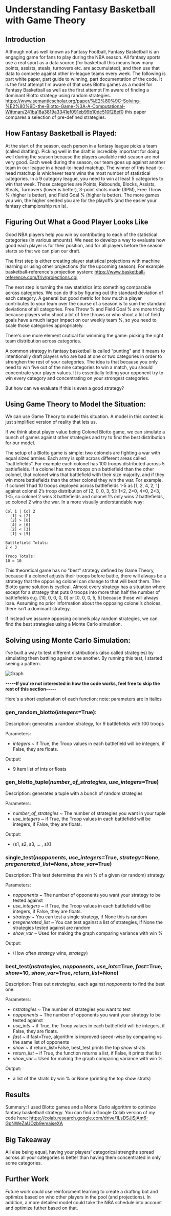 # Understanding Fantasy Basketball with Game Theory
## Introduction
Although not as well known as Fantasy Football, Fantasy Basketball is an engaging game for fans to play during the NBA season. All fantasy sports use a real sport as a data source (for basketball this means how many points, assists, steals, turnovers etc. are accumulated), and then use that data to compete against other in-league teams every week. The following is part white paper, part guide to winning, part documentation of the code. It is the first attempt I'm aware of that uses Blotto games as a model for Fantasy Basketball as well as the first attempt I'm aware of finding a dominant Blotto strategy using random strategies. https://www.semanticscholar.org/paper/%E2%80%9C-Solving-%E2%80%9D-the-Blotto-Game-%3A-A-Computational-Wittman/241ba18a3819a3341ef091eb99b10dc510f28ef0 this paper compares a selection of pre-defined strategies.

## How Fantasy Basketball is Played:
At the start of the season, each person in a fantasy league picks a team (called drafting). Picking well in the draft is incredibly important for doing well during the season because the players available mid-season are not very good. Each week during the season, our team goes up against another team in our league in a head-to-head matchup. The winner of this head-to-head matchup is whichever team wins the most number of statistical categories. In a 9 category league, you need to win at least 5 categories to win that week. Those categories are Points, Rebounds, Blocks, Assists, Steals, Turnovers (lower is better), 3-point shots made (3PM), Free Throw % (higher is better), and Field Goal % (higher is better). The more games you win, the higher seeded you are for the playoffs (and the easier your fantasy championship run is).
 
## Figuring Out What a Good Player Looks Like
Good NBA players help you win by contributing to each of the statistical categories (in various amounts). We need to develop a way to evaluate how good each player is for their position, and for all players before the season starts so that we can plan our draft.

The first step is either creating player statistical projections with machine learning or using other projections (for the upcoming season). For example basketball-reference's projection system: https://www.basketball-reference.com/friv/projections.cgi

The next step is turning the raw statistics into something comparable across categories. We can do this by figuring out the standard deviation of each category. A general but good metric for how much a player contributes to your team over the course of a season is to sum the standard deviations of all categories. Free Throw % and Field Goal % are more tricky because players who shoot a lot of free throws or who shoot a lot of field goals have a much larger impact on our weekly team %, so you need to scale those categories appropriately.

There's one more element crutical for winnning the game: picking the right team distribution across categories.

A common strategy in fantasy basketball is called “punting” and it means to intentionally draft players who are bad at one or two categories in order to strenghen the rest of your categories. The idea is that because you only need to win five out of the nine categories to win a match, you should concentrate your player values. It is essentially letting your opponent try to win every category and concentrating on your strongest categories.

But how can we evaluate if this is even a good strategy?

## Using Game Theory to Model the Situation:
We can use Game Theory to model this situation. A model in this context is just simplified version of reality that lets us. 

If we think about player value being Colonel Blotto game, we can simulate a bunch of games against other strategies and try to find the best distribution for our model. 

The setup of a Blotto game is simple: two colonels are fighting a war with equal sized armies. Each army is split across different areas called “battlefields”. For example each colonel has 100 troops distributed across 5 battlefields. If a colonel has more troops on a battlefield than the other colonel, that colonel wins that battlefield with their size majority, and if they win more battlefields than the other colonel they win the war. For example, if colonel 1 had 10 troops deployed across battlefields 1-5 as [1, 2, 4, 2, 1] against colonel 2’s troop distribution of [2, 0, 0, 3, 5]: 1<2, 2>0, 4>0, 2<3, 1<5, so colonel 2 wins 3 battlefields and colonel 1’s only wins 2 battlefields, so colonel 2 wins the war. In a more visually understandable way:
  ```
  Col 1 | Col 2
    [1] < [2]
    [2] > [0]
    [4] > [0]
    [2] < [3]
    [1] < [5]
  
  Battlefield Totals:
  2 < 3
  
  Troop Totals:
  10 = 10
  ```
This theoretical game has no "best" strategy defined by Game Theory, because if a colonel adjusts their troops before battle, there will always be a strategy that the opposing colonel can change to that will beat them. The Blotto game solution is cyclical. Almost every strategy has a situation where except for a strategy that puts 0 troops into more than half the number of battlefields e.g. [10, 0, 0, 0, 0] or [0, 0, 0, 5, 5] because those will always lose. Assuming no prior information about the opposing colonel’s choices, there isn’t a dominant strategy.

If instead we assume opposing colonels play random strategies, we can find the best strategies using a Monte Carlo simulation.

## Solving using Monte Carlo Simulation:
I've built a way to test different distributions (also called strategies) by simulating them battling against one another. By running this test, I started seeing a pattern.

![Graph](blotto.png)

**-----If you're not interested in how the code works, feel free to skip the rest of this section-----**

Here's a short explanation of each function:
note: parameters are in italics

### gen_random_blotto(*integers*=True): 
 
Description: generates a random strategy, for 9 battlefields with 100 troops
  
Parameters:
 - *integers* ~ if True, the Troop values in each battlefield will be integers, if False, they are floats.
   
Output: 
 - 9 item list of ints or floats
 
### gen_blotto_tuple(*number_of_strategies*, *use_integers*=True)
 Description: generates a tuple with a bunch of random strategies
  
 Parameters:
  - *number_of_strategies* ~ The number of strategies you want in your tuple
  - *use_integers* ~ if True, the Troop values in each battlefield will be integers, if False, they are floats.

 Output: 
  - (s1, s2, s3, ... , sX)
  
### single_test(*nopponents*, *use_integers*=True, *strategy*=None, *pregenerated_list*=None, *show_var*=True)
 
 Description: This test determines the win % of a given (or random) strategy 
 
 Parameters:
  - *nopponents* ~ The number of opponents you want your strategy to be tested against 
  - *use_integers* ~ if True, the Troop values in each battlefield will be integers, if False, they are floats.
  - *strategy* ~ You can test a single strategy, if None this is random
  - *pregenerated_list* ~ You can test against a list of strategies, if None the strategies tested against are random
  - *show_var* ~ Used for making the graph comparing variance with win %
  
 Output:
  - (How often *strategy* wins, *strategy*)
  
### best_test(*nstrategies*, *nopponents*, *use_ints*=True, *fast*=True, *show*=10, *show_var*=True, *return_list*=None)

 Description: Tries out *nstrategies*, each against *nopponents* to find the best one.
 
 Parameters:
  - *nstrategies* ~ The number of strategies you want to test 
  - *nopponents* ~ The number of opponents you want your strategy to be tested against 
  - *use_ints* ~ if True, the Troop values in each battlefield will be integers, if False, they are floats.
  - *fast* ~ if fast=True, algorithm is improved speed-wise by comparing vs the same list of opponents
  - *show* ~ if return_list=False, best_test prints the top *show* strats
  - *return_list* ~ if True, the function returns a list, if False, it prints that list 
  - *show_var* ~ Used for making the graph comparing variance with win %
  
 Output:
  - a list of the strats by win % or None (printing the top *show* strats)
  
## Results


Summary: I used Blotto games and a Monte Carlo algorithm to optimize fantasy basketball strategy. You can find a Google Colab version of my code here: 
https://colab.research.google.com/drive/1LsDSJjSjAm6-GpNWeZaUOzb9emaiseXA


## Big Takeaway
All else being equal, having your players' categorical strengths spread across all your categories is better than having them concentrated in only some categories.

## Further Work
Future work could use reinforcment learning to create a drafting bot and optimize based on who other players in the pool (and projections). In addition, a more detailed model could take the NBA schedule into account and optimize futher based on that.
